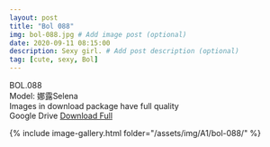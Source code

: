 ```yaml
---
layout: post
title: "Bol 088"
img: bol-088.jpg # Add image post (optional)
date: 2020-09-11 08:15:00
description: Sexy girl. # Add post description (optional)
tag: [cute, sexy, Bol]
---
```

BOL.088  
Model: 娜露Selena                                                    
Images in download package have full quality                    
Google Drive [Download Full](http://gestyy.com/eelY9t)

{% include image-gallery.html folder="/assets/img/A1/bol-088/" %}
